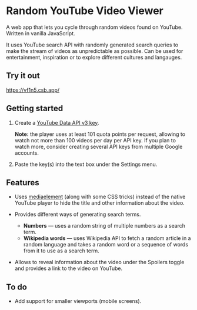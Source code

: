 # Random YouTube Video Viewer

A web app that lets you cycle through random videos found on YouTube. Written in vanilla JavaScript.

It uses YouTube search API with randomly generated search queries to make the stream of videos as unpredictable as possible. Can be used for entertainment, inspiration or to explore different cultures and langauges.

## Try it out

https://vf1n5.csb.app/

## Getting started

1. Create a [YouTube Data API v3 key](https://developers.google.com/youtube/registering_an_application).

   **Note:** the player uses at least 101 quota points per request, allowing to watch not more than 100 videos per day per API key. If you plan to watch more, consider creating several API keys from multiple Google accounts.

2. Paste the key(s) into the text box under the Settings menu.

## Features

- Uses [mediaelement](https://github.com/mediaelement/mediaelement) (along with some CSS tricks) instead of the native YouTube player to hide the title and other information about the video.
- Provides different ways of generating search terms.

  - **Numbers** — uses a random string of multiple numbers as a search term.
  - **Wikipedia words** — uses Wikipedia API to fetch a random article in a random language and takes a random word or a sequence of words from it to use as a search term.

- Allows to reveal information about the video under the Spoilers toggle and provides a link to the video on YouTube.

## To do

- Add support for smaller viewports (mobile screens).
